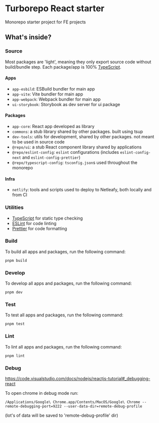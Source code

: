 # Turborepo React starter

Monorepo starter project for FE projects

## What's inside?

### Source

Most packages are 'light', meaning they only export source code without build/bundle step.
Each package/app is 100% [TypeScript](https://www.typescriptlang.org/).

#### Apps

- `app-esbild`: ESBuild bundler for main app
- `app-vite`: Vite bundler for main app
- `app-webpack`: Webpack bundler for main app
- `ui-storybook`: Storybook as dev server for ui package

#### Packages

- `app-core`: React app developed as library
- `commons`: a stub library shared by other packages. built using tsup
- `dev-tools`: utils for development, shared by other packages. not meant to be used in source code
- `@repo/ui`: a stub React component library shared by applications
- `@repo/eslint-config`: `eslint` configurations (includes `eslint-config-next` and `eslint-config-prettier`)
- `@repo/typescript-config`: `tsconfig.json`s used throughout the monorepo

#### Infra

- `netlify`: tools and scripts used to deploy to Netleafy, both locally and from CI

### Utilities

- [TypeScript](https://www.typescriptlang.org/) for static type checking
- [ESLint](https://eslint.org/) for code linting
- [Prettier](https://prettier.io) for code formatting

### Build

To build all apps and packages, run the following command:

```
pnpm build
```

### Develop

To develop all apps and packages, run the following command:

```
pnpm dev
```

### Test

To test all apps and packages, run the following command:

```
pnpm test
```

### Lint

To lint all apps and packages, run the following command:

```
pnpm lint
```

### Debug

https://code.visualstudio.com/docs/nodejs/reactjs-tutorial#_debugging-react

To open chrome in debug mode run:

```
/Applications/Google\ Chrome.app/Contents/MacOS/Google\ Chrome --remote-debugging-port=9222 --user-data-dir=remote-debug-profile
```

(lot's of data will be saved to 'remote-debug-profile' dir)
